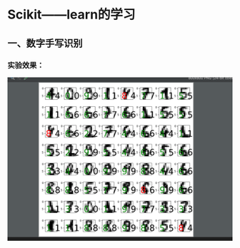 # Scikit——learn的学习
## 一、数字手写识别
### 实验效果：

![实验结果](https://github.com/105hqf/Scikit-learn/blob/master/Image/1.png)
